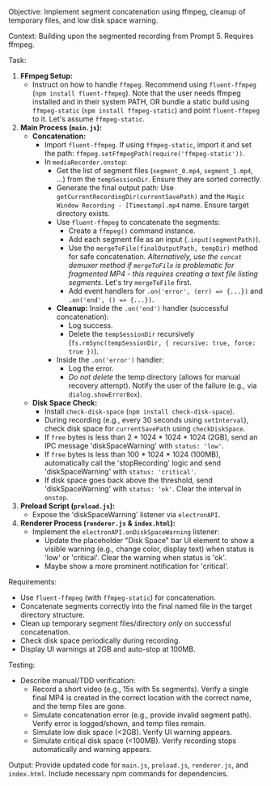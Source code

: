 Objective: Implement segment concatenation using ffmpeg, cleanup of temporary files, and low disk space warning.

Context: Building upon the segmented recording from Prompt 5. Requires ffmpeg.

Task:
1.  **FFmpeg Setup:**
    * Instruct on how to handle `ffmpeg`. Recommend using `fluent-ffmpeg` (`npm install fluent-ffmpeg`). Note that the user needs ffmpeg installed and in their system PATH, OR bundle a static build using `ffmpeg-static` (`npm install ffmpeg-static`) and point `fluent-ffmpeg` to it. Let's assume `ffmpeg-static`.
2.  **Main Process (`main.js`):**
    * **Concatenation:**
        * Import `fluent-ffmpeg`. If using `ffmpeg-static`, import it and set the path: `ffmpeg.setFfmpegPath(require('ffmpeg-static'))`.
        * In `mediaRecorder.onstop`:
            * Get the list of segment files (`segment_0.mp4`, `segment_1.mp4`, ...) from the `tempSessionDir`. Ensure they are sorted correctly.
            * Generate the final output path: Use `getCurrentRecordingDir(currentSavePath)` and the `Magic Window Recording - [Timestamp].mp4` name. Ensure target directory exists.
            * Use `fluent-ffmpeg` to concatenate the segments:
                * Create a `ffmpeg()` command instance.
                * Add each segment file as an input (`.input(segmentPath)`).
                * Use the `mergeToFile(finalOutputPath, tempDir)` method for safe concatenation. *Alternatively, use the `concat` demuxer method if `mergeToFile` is problematic for fragmented MP4 - this requires creating a text file listing segments.* Let's try `mergeToFile` first.
                * Add event handlers for `.on('error', (err) => {...})` and `.on('end', () => {...})`.
            * **Cleanup:** Inside the `.on('end')` handler (successful concatenation):
                * Log success.
                * Delete the `tempSessionDir` recursively (`fs.rmSync(tempSessionDir, { recursive: true, force: true })`).
            * Inside the `.on('error')` handler:
                * Log the error.
                * *Do not delete* the temp directory (allows for manual recovery attempt). Notify the user of the failure (e.g., via `dialog.showErrorBox`).
    * **Disk Space Check:**
        * Install `check-disk-space` (`npm install check-disk-space`).
        * During recording (e.g., every 30 seconds using `setInterval`), check disk space for `currentSavePath` using `checkDiskSpace`.
        * If `free` bytes is less than 2 * 1024 * 1024 * 1024 (2GB), send an IPC message 'diskSpaceWarning' with `status: 'low'`.
        * If `free` bytes is less than 100 * 1024 * 1024 (100MB), automatically call the 'stopRecording' logic and send 'diskSpaceWarning' with `status: 'critical'`.
        * If disk space goes back above the threshold, send 'diskSpaceWarning' with `status: 'ok'`. Clear the interval in `onstop`.
3.  **Preload Script (`preload.js`):**
    * Expose the 'diskSpaceWarning' listener via `electronAPI`.
4.  **Renderer Process (`renderer.js` & `index.html`):**
    * Implement the `electronAPI.onDiskSpaceWarning` listener:
        * Update the placeholder "Disk Space" bar UI element to show a visible warning (e.g., change color, display text) when status is 'low' or 'critical'. Clear the warning when status is 'ok'.
        * Maybe show a more prominent notification for 'critical'.

Requirements:
* Use `fluent-ffmpeg` (with `ffmpeg-static`) for concatenation.
* Concatenate segments correctly into the final named file in the target directory structure.
* Clean up temporary segment files/directory *only* on successful concatenation.
* Check disk space periodically during recording.
* Display UI warnings at 2GB and auto-stop at 100MB.

Testing:
* Describe manual/TDD verification:
    * Record a short video (e.g., 15s with 5s segments). Verify a single final MP4 is created in the correct location with the correct name, and the temp files are gone.
    * Simulate concatenation error (e.g., provide invalid segment path). Verify error is logged/shown, and temp files remain.
    * Simulate low disk space (<2GB). Verify UI warning appears.
    * Simulate critical disk space (<100MB). Verify recording stops automatically and warning appears.

Output: Provide updated code for `main.js`, `preload.js`, `renderer.js`, and `index.html`. Include necessary npm commands for dependencies.